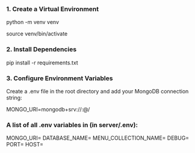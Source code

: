 ### 1.  Create a Virtual Environment 


python -m venv venv

source venv/bin/activate

### 2.  Install Dependencies

pip install -r requirements.txt


### 3.  Configure Environment Variables

Create a .env file in the root directory and add your MongoDB connection string:

MONGO_URI=mongodb+srv://<username>:<password>@<cluster-url>/<dbname>


### A list of all .env variables in (in server/.env):
MONGO_URI=
DATABASE_NAME=
MENU_COLLECTION_NAME=
DEBUG=
PORT=
HOST=
